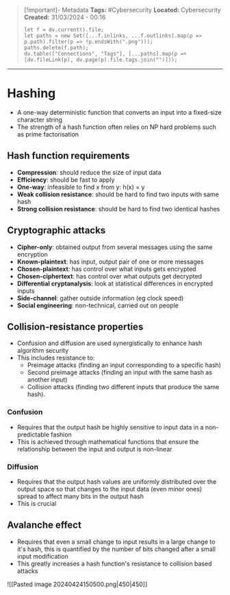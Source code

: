 > [!important]- Metadata
> **Tags:** #Cybersecurity
> **Located:** Cybersecurity
> **Created:** 31/03/2024 - 00:16
> ```dataviewjs
> let f = dv.current().file;
> let paths = new Set([...f.inlinks, ...f.outlinks].map(p => p.path).filter(p => !p.endsWith(".png")));
> paths.delete(f.path);
> dv.table(["Connections", "Tags"], [...paths].map(p => [dv.fileLink(p), dv.page(p).file.tags.join("")]));
> ```

___
# Hashing
- A one-way deterministic function that converts an input into a fixed-size character string
- The strength of a hash function often relies on NP hard problems such as prime factorisation
## Hash function requirements
- **Compression**: should reduce the size of input data 
- **Efficiency**: should be fast to apply
- **One-way**: infeasible to find x from y: h(x) = y
- **Weak collision resistance**: should be hard to find two inputs with same hash
- **Strong collision resistance**: should be hard to find two identical hashes
## Cryptographic attacks
- **Cipher-only**: obtained output from several messages using the same encryption
- **Known-plaintext**: has input, output pair of one or more messages 
- **Chosen-plaintext**: has control over what inputs gets encrypted 
- **Chosen-ciphertext**: has control over what outputs get decrypted
- **Differential cryptanalysis**: look at statistical differences in encrypted inputs
- **Side-channel**: gather outside information (eg clock speed)
- **Social engineering**: non-technical, carried out on people

## Collision-resistance properties 
- Confusion and diffusion are used synergistically to enhance hash algorithm security
- This includes resistance to:
    - Preimage attacks (finding an input corresponding to a specific hash)
    - Second preimage attacks (finding an input with the same hash as another input)
    - Collision attacks (finding two different inputs that produce the same hash).

### Confusion 
- Requires that the output hash be highly sensitive to input data in a non-predictable fashion
- This is achieved through mathematical functions that ensure the relationship between the input and output is non-linear
### Diffusion 
- Requires that the output hash values are uniformly distributed over the output space so that changes to the input data (even minor ones) spread to affect many bits in the output hash
- This is crucial 
## Avalanche effect
- Requires that even a small change to input results in a large change to it's hash, this is quantified by the number of bits changed after a small input modification
- This greatly increases a hash function's resistance to collision based attacks


![[Pasted image 20240424150500.png|450|450]]
